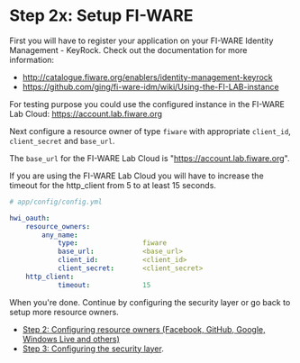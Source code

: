 Step 2x: Setup FI-WARE
=========================

First you will have to register your application on your FI-WARE Identity Management - KeyRock. Check out the
documentation for more information: 
- http://catalogue.fiware.org/enablers/identity-management-keyrock
- https://github.com/ging/fi-ware-idm/wiki/Using-the-FI-LAB-instance

For testing purpose you could use the configured instance in the FI-WARE Lab Cloud: https://account.lab.fiware.org 

Next configure a resource owner of type `fiware` with appropriate
`client_id`, `client_secret` and `base_url`.

The `base_url` for the FI-WARE Lab Cloud is "https://account.lab.fiware.org". 

If you are using the FI-WARE Lab Cloud you will have to increase the timeout for the http_client from 5 to at least 15 seconds.

```yaml
# app/config/config.yml

hwi_oauth:
    resource_owners:
        any_name:
            type:                fiware
            base_url:            <base_url>
            client_id:           <client_id>
            client_secret:       <client_secret>
    http_client:
            timeout:             15
```

When you're done. Continue by configuring the security layer or go back to
setup more resource owners.

- [Step 2: Configuring resource owners (Facebook, GitHub, Google, Windows Live and others)](../2-configuring_resource_owners.md)
- [Step 3: Configuring the security layer](../3-configuring_the_security_layer.md).
